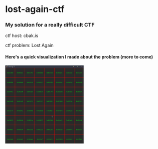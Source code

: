 # lost-again-ctf

### My solution for a **really difficult** CTF

ctf host: cbak.is

ctf problem: Lost Again

#### Here's a quick visualization I made about the problem (more to come)
<img src="./media/show1.gif" width="250" height="250"/>
